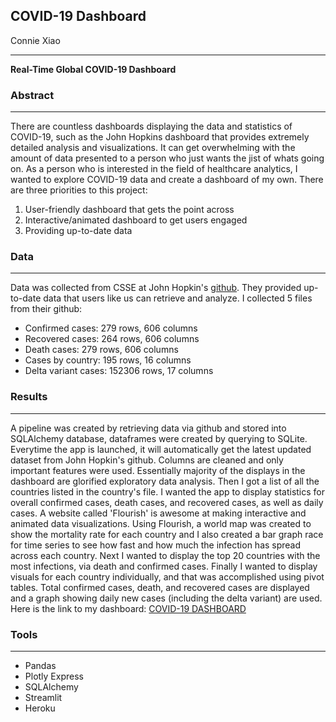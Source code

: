 ## COVID-19 Dashboard

Connie Xiao

---

**Real-Time Global COVID-19 Dashboard** 

### Abstract
---

There are countless dashboards displaying the data and statistics of COVID-19, such as the John Hopkins dashboard that provides extremely detailed analysis and visualizations. It can get overwhelming with the amount of data presented to a person who just wants the jist of whats going on. As a person who is interested in the field of healthcare analytics, I wanted to explore COVID-19 data and create a dashboard of my own. There are three priorities to this project:

1. User-friendly dashboard that gets the point across
2. Interactive/animated dashboard to get users engaged
3. Providing up-to-date data

### Data
---

Data was collected from CSSE at John Hopkin's [github](https://github.com/CSSEGISandData/COVID-19). They provided up-to-date data that users like us can retrieve and analyze. I collected 5 files from their github:

- Confirmed cases: 279 rows, 606 columns
- Recovered cases: 264 rows, 606 columns
- Death cases: 279 rows, 606 columns
- Cases by country: 195 rows, 16 columns
- Delta variant cases: 152306 rows, 17 columns

### Results
--- 

A pipeline was created by retrieving data via github and stored into SQLAlchemy database, dataframes were created by querying to SQLite. Everytime the app is launched, it will automatically get the latest updated dataset from John Hopkin's github. Columns are cleaned and only important features were used. Essentially majority of the displays in the dashboard are glorified exploratory data analysis. Then I got a list of all the countries listed in the country's file. I wanted the app to display statistics for overall confirmed cases, death cases, and recovered cases, as well as daily cases. A website called 'Flourish' is awesome at making interactive and animated data visualizations. Using Flourish, a world map was created to show the mortality rate for each country and I also created a bar graph race for time series to see how fast and how much the infection has spread across each country. Next I wanted to display the top 20 countries with the most infections, via death and confirmed cases. Finally I wanted to display visuals for each country individually, and that was accomplished using pivot tables. Total confirmed cases, death, and recovered cases are displayed and a graph showing daily new cases (including the delta variant) are used. Here is the link to my dashboard: [COVID-19 DASHBOARD](https://covid-19-dashboard-coxiao.herokuapp.com/)

### Tools
---
- Pandas
- Plotly Express
- SQLAlchemy
- Streamlit
- Heroku
